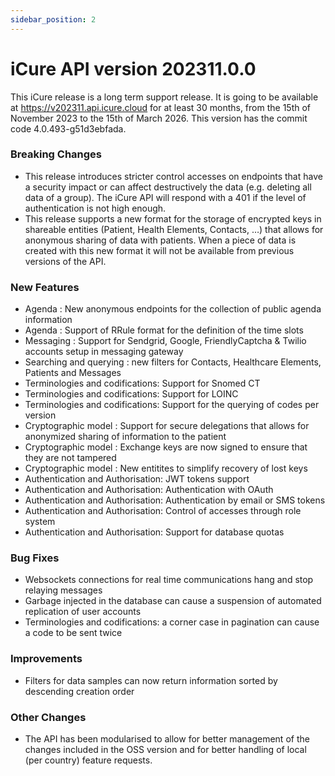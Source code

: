 ```yaml
---
sidebar_position: 2
---
```


# iCure API version 202311.0.0

This iCure release is a long term support release. It is going to be available at https://v202311.api.icure.cloud for at least 30 months, from the 15th of November 2023 to the 15th of March 2026.
This version has the commit code 4.0.493-g51d3ebfada. 

### Breaking Changes

- This release introduces stricter control accesses on endpoints that have a security impact or can affect destructively the data (e.g. deleting all data of a group). The iCure API will respond with a 401 if the level of authentication is not high enough.
- This release supports a new format for the storage of encrypted keys in shareable entities (Patient, Health Elements, Contacts, …) that allows for anonymous sharing of data with patients. When a piece of data is created with this new format it will not be available from previous versions of the API.

### New Features

- Agenda : New anonymous endpoints for the collection of public agenda information
- Agenda : Support of RRule format for the definition of the time slots
- Messaging : Support for Sendgrid, Google, FriendlyCaptcha & Twilio accounts setup in messaging gateway
- Searching and querying : new filters for Contacts, Healthcare Elements, Patients and Messages
- Terminologies and codifications: Support for Snomed CT
- Terminologies and codifications: Support for LOINC
- Terminologies and codifications: Support for the querying of codes per version
- Cryptographic model : Support for secure delegations that allows for anonymized sharing of information to the patient
- Cryptographic model : Exchange keys are now signed to ensure that they are not tampered
- Cryptographic model : New entitites to simplify recovery of lost keys
- Authentication and Authorisation: JWT tokens support
- Authentication and Authorisation: Authentication with OAuth
- Authentication and Authorisation: Authentication by email or SMS tokens
- Authentication and Authorisation: Control of accesses through role system
- Authentication and Authorisation: Support for database quotas

### Bug Fixes

- Websockets connections for real time communications hang and stop relaying messages
- Garbage injected in the database can cause a suspension of automated replication of user accounts
- Terminologies and codifications: a corner case in pagination can cause a code to be sent twice

### Improvements

- Filters for data samples can now return information sorted by descending creation order 

### Other Changes

- The API has been modularised to allow for better management of the changes included in the OSS version and for better handling of local (per country) feature requests.  
